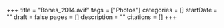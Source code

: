 +++
title = "Bones_2014.avif"
tags = ["Photos"]
categories = []
startDate = ""
draft = false
pages = []
description = ""
citations = []
+++
